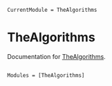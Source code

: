 ```@meta
CurrentModule = TheAlgorithms
```

# TheAlgorithms

Documentation for [TheAlgorithms](https://github.com/TheAlgorithms/Julia).

```@index

```

```@autodocs
Modules = [TheAlgorithms]
```
